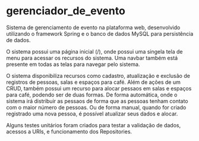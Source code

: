 # gerenciador_de_evento

Sistema de gerenciamento de evento na plataforma web, desenvolvido utilizando o framework Spring e o banco de dados MySQL para persistência de dados.

O sistema possui uma página inicial (/), onde possui uma singela tela de menu para acessar os recursos do sistema. Uma navbar também está presente em todas as telas para navegar pelo sistema.

O sistema disponibiliza recursos como cadastro, atualização e exclusão de registros de pessoas, salas e espaços para café.
Além de ações de um CRUD, também possui um recurso para alocar pessaos em salas e espaços para café, podendo ser de duas formas.
De forma automática, onde o sistema irá distribuir as pessaos de forma que as pessoas tenham contato com o maior número de pessoas. 
Ou de forma manual, quando for criado registrado uma nova pessoa, é possível atualizar seus dados e alocar.

Alguns testes unitários foram criados para testar a validação de dados, acessos a URIs, e funcionamento dos Repositories.
